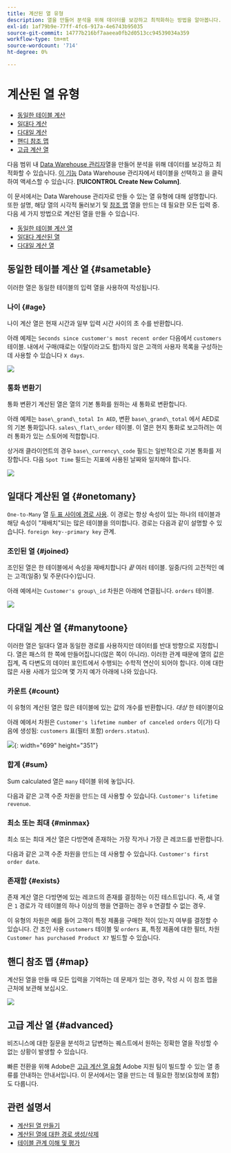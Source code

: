 ```yaml
---
title: 계산된 열 유형
description: 열을 만들어 분석을 위해 데이터를 보강하고 최적화하는 방법을 알아봅니다.
exl-id: 1af79b9e-77ff-4fc6-917a-4e6743b95035
source-git-commit: 14777b216bf7aaeea0fb2d0513cc94539034a359
workflow-type: tm+mt
source-wordcount: '714'
ht-degree: 0%

---
```


# 계산된 열 유형

* [동일한 테이블 계산](#sametable)
* [일대다 계산](#onetomany)
* [다대일 계산](#manytoone)
* [핸디 참조 맵](#map)
* [고급 계산 열](#advanced)

다음 범위 내 [Data Warehouse 관리자](../data-warehouse-mgr/tour-dwm.md)열을 만들어 분석을 위해 데이터를 보강하고 최적화할 수 있습니다. [이 기능](../data-warehouse-mgr/creating-calculated-columns.md) Data Warehouse 관리자에서 테이블을 선택하고 을 클릭하여 액세스할 수 있습니다. **[!UICONTROL Create New Column]**.

이 문서에서는 Data Warehouse 관리자로 만들 수 있는 열 유형에 대해 설명합니다. 또한 설명, 해당 열의 시각적 둘러보기 및 [참조 맵](#map) 열을 만드는 데 필요한 모든 입력 중. 다음 세 가지 방법으로 계산된 열을 만들 수 있습니다.

* [동일한 테이블 계산 열](#sametable)
* [일대다 계산된 열](#onetomany)
* [다대일 계산 열](#manytoone)

## 동일한 테이블 계산 열 {#sametable}

이러한 열은 동일한 테이블의 입력 열을 사용하여 작성됩니다.

### 나이 {#age}

나이 계산 열은 현재 시간과 일부 입력 시간 사이의 초 수를 반환합니다.

아래 예제는 `Seconds since customer's most recent order` 다음에서 `customers` 테이블. 내에서 구매(때로는 이탈이라고도 함)하지 않은 고객의 사용자 목록을 구성하는 데 사용할 수 있습니다 `X days`.

![](../../assets/age.gif)

### 통화 변환기

통화 변환기 계산된 열은 열의 기본 통화를 원하는 새 통화로 변환합니다.

아래 예제는 `base\_grand\_total In AED`, 변환 `base\_grand\_total` 에서 AED로의 기본 통화입니다. `sales\_flat\_order` 테이블. 이 열은 현지 통화로 보고하려는 여러 통화가 있는 스토어에 적합합니다.

상거래 클라이언트의 경우 `base\_currency\_code` 필드는 일반적으로 기본 통화를 저장합니다. 다음 `Spot Time` 필드는 지표에 사용된 날짜와 일치해야 합니다.

![](../../assets/currency_converter.png)

## 일대다 계산된 열 {#onetomany}

`One-to-Many` 열 [두 표 사이에 경로 사용](../../data-analyst/data-warehouse-mgr/create-paths-calc-columns.md). 이 경로는 항상 속성이 있는 하나의 테이블과 해당 속성이 &quot;재배치&quot;되는 많은 테이블을 의미합니다. 경로는 다음과 같이 설명할 수 있습니다. `foreign key--primary key` 관계.

### 조인된 열 {#joined}

조인된 열은 한 테이블에서 속성을 재배치합니다 *끝* 여러 테이블. 일중/다의 고전적인 예는 고객(일중) 및 주문(다수)입니다.

아래 예에서는 `Customer's group\_id` 차원은 아래에 연결됩니다. `orders` 테이블.

![](../../assets/joined_column.gif)

## 다대일 계산 열 {#manytoone}

이러한 열은 일대다 열과 동일한 경로를 사용하지만 데이터를 반대 방향으로 지정합니다. 열은 패스의 한 쪽에 만들어집니다(많은 쪽이 아니라). 이러한 관계 때문에 열의 값은 집계, 즉 다변도의 데이터 포인트에서 수행되는 수학적 연산이 되어야 합니다. 이에 대한 많은 사용 사례가 있으며 몇 가지 예가 아래에 나와 있습니다.

### 카운트 {#count}

이 유형의 계산된 열은 많은 테이블에 있는 값의 개수를 반환합니다. *대상* 한 테이블이요

아래 예에서 차원은 `Customer's lifetime number of canceled orders` 이(가) 다음에 생성됨: `customers` 표(필터 포함) `orders.status`).

![](../../assets/many_to_one.gif){: width=&quot;699&quot; height=&quot;351&quot;}

### 합계 {#sum}

Sum calculated 열은 `many` 테이블 위에 놓입니다.

다음과 같은 고객 수준 차원을 만드는 데 사용할 수 있습니다. `Customer's lifetime revenue`.

### 최소 또는 최대 {#minmax}

최소 또는 최대 계산 열은 다방면에 존재하는 가장 작거나 가장 큰 레코드를 반환합니다.

다음과 같은 고객 수준 차원을 만드는 데 사용할 수 있습니다. `Customer's first order date`.

### 존재함 {#exists}

존재 계산 열은 다방면에 있는 레코드의 존재를 결정하는 이진 테스트입니다. 즉, 새 열은 `1` 경로가 각 테이블의 하나 이상의 행을 연결하는 경우 `0` 연결할 수 없는 경우.

이 유형의 차원은 예를 들어 고객이 특정 제품을 구매한 적이 있는지 여부를 결정할 수 있습니다. 간 조인 사용 `customers` 테이블 및 `orders` 표, 특정 제품에 대한 필터, 차원 `Customer has purchased Product X?` 빌드할 수 있습니다.

## 핸디 참조 맵 {#map}

계산된 열을 만들 때 모든 입력을 기억하는 데 문제가 있는 경우, 작성 시 이 참조 맵을 근처에 보관해 보십시오.

![](../../assets/merged_reference_map.png)

## 고급 계산 열 {#advanced}

비즈니스에 대한 질문을 분석하고 답변하는 퀘스트에서 원하는 정확한 열을 작성할 수 없는 상황이 발생할 수 있습니다.

빠른 전환을 위해 Adobe은 [고급 계산 열 유형](../../data-analyst/data-warehouse-mgr/adv-calc-columns.md) Adobe 지원 팀이 빌드할 수 있는 열 종류를 안내하는 안내서입니다. 이 문서에서는 열을 만드는 데 필요한 정보(요청에 포함)도 다룹니다.

## 관련 설명서

* [계산된 열 만들기](../../data-analyst/data-warehouse-mgr/creating-calculated-columns.md)
* [계산된 열에 대한 경로 생성/삭제](../../data-analyst/data-warehouse-mgr/create-paths-calc-columns.md)
* [테이블 관계 이해 및 평가](../../data-analyst/data-warehouse-mgr/table-relationships.md)
